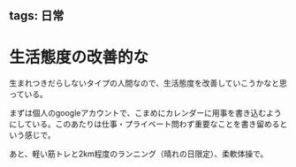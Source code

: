 tags: 日常
---
# 生活態度の改善的な

生まれつきだらしないタイプの人間なので、生活態度を改善していこうかなと思っている。

まずは個人のgoogleアカウントで、こまめにカレンダーに用事を書き込むようにしている。このあたりは仕事・プライベート問わず重要なことを書き留めるという感じで。

あと、軽い筋トレと2km程度のランニング（晴れの日限定）、柔軟体操で。


